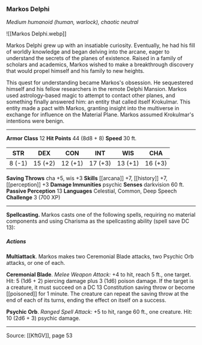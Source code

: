 ### Markos Delphi
_Medium humanoid (human, warlock), chaotic neutral_

![[Markos Delphi.webp]]

Markos Delphi grew up with an insatiable curiosity. Eventually, he had his fill of worldly knowledge and began delving into the arcane, eager to understand the secrets of the planes of existence. Raised in a family of scholars and academics, Markos wished to make a breakthrough discovery that would propel himself and his family to new heights.

This quest for understanding became Markos's obsession. He sequestered himself and his fellow researchers in the remote Delphi Mansion. Markos used astrology-based magic to attempt to contact other planes, and something finally answered him: an entity that called itself Krokulmar. This entity made a pact with Markos, granting insight into the multiverse in exchange for influence on the Material Plane. Markos assumed Krokulmar's intentions were benign.




---

**Armor Class** 12
**Hit Points** 44 (8d8 + 8)
**Speed** 30 ft.

| STR     | DEX     | CON     | INT     | WIS     | CHA     |
|---------|---------|---------|---------|---------|---------|
| 8 (-1) | 15 (+2) | 12 (+1) | 17 (+3) | 13 (+1) | 16 (+3) |

**Saving Throws** cha +5, wis +3
**Skills** [[arcana]] +7, [[history]] +7, [[perception]] +3
**Damage Immunities** psychic
**Senses** darkvision 60 ft.
**Passive Perception** 13
**Languages** Celestial, Common, Deep Speech
**Challenge** 3 (700 XP)

---

**Spellcasting.** Markos casts one of the following spells, requiring no material components and using Charisma as the spellcasting ability (spell save DC 13):

##### Actions
**Multiattack**. Markos makes two Ceremonial Blade attacks, two Psychic Orb attacks, or one of each.

**Ceremonial Blade**. _Melee Weapon Attack:_ +4 to hit, reach 5 ft., one target. Hit: 5 (1d6 + 2) piercing damage plus 3 (1d6) poison damage. If the target is a creature, it must succeed on a DC 13 Constitution saving throw or become [[poisoned]] for 1 minute. The creature can repeat the saving throw at the end of each of its turns, ending the effect on itself on a success.

**Psychic Orb**. _Ranged Spell Attack:_ +5 to hit, range 60 ft., one creature. Hit: 10 (2d6 + 3) psychic damage.


---

Source: [[KftGV]], page 53